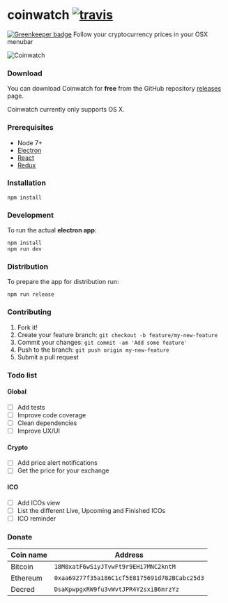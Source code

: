 # coinwatch [![travis][travis-image]][travis-url]

[![Greenkeeper badge](https://badges.greenkeeper.io/oktapodia/coinwatch.svg)](https://greenkeeper.io/)
Follow your cryptocurrency prices in your OSX menubar

![Coinwatch](images/press.jpg)


### Download
You can download Coinwatch for **free** from the GitHub repository [releases](https://github.com/oktapodia/coinwatch/releases) page.

Coinwatch currently only supports OS X.

### Prerequisites

 - Node 7+
 - [Electron](http://electron.atom.io/)
 - [React](https://facebook.github.io/react/)
 - [Redux](http://redux.js.org/)


### Installation

    npm install

### Development

To run the actual **electron app**:

    npm install
    npm run dev

### Distribution
To prepare the app for distribution run:

    npm run release


### Contributing

1. Fork it!
2. Create your feature branch: `git checkout -b feature/my-new-feature`
3. Commit your changes: `git commit -am 'Add some feature'`
4. Push to the branch: `git push origin my-new-feature`
5. Submit a pull request

### Todo list

#### Global

- [ ] Add tests
- [ ] Improve code coverage
- [ ] Clean dependencies
- [ ] Improve UX/UI

#### Crypto

- [ ] Add price alert notifications
- [ ] Get the price for your exchange

#### ICO

- [ ] Add ICOs view
- [ ] List the different Live, Upcoming and Finished ICOs
- [ ] ICO reminder

### Donate

| Coin name | Address |
| --- | --- |
| Bitcoin | `18M8xatF6wSiyJTvwFt9r9EHi7MNC2kntM` |
| Ethereum | `0xaa69277f35a186C1cf5E8175691d782BCabc25d3` |
| Decred | `DsaKpwpgxRW9fu3vWvtJPR4Y2sxiB6mrzYz` |


[travis-image]: https://travis-ci.org/oktapodia/coinwatch.svg?branch=master
[travis-url]: https://travis-ci.org/oktapodia/coinwatch
[downloads-image]: https://img.shields.io/github/downloads/oktapodia/coinwatch/total.svg
